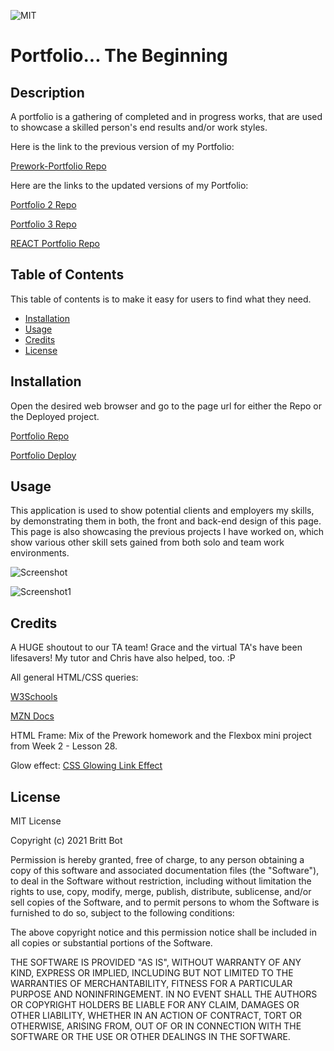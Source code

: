 ![MIT](https://img.shields.io/badge/License-MIT-yellow.svg)
# Portfolio... The Beginning

## Description 

A portfolio is a gathering of completed and in progress works, that are used to showcase a skilled person's end results and/or work styles. 


Here is the link to the previous version of my Portfolio:

[Prework-Portfolio Repo](https://github.com/britt-bot/Prework-Portfolio)


Here are the links to the updated versions of my Portfolio:

[Portfolio 2 Repo](https://github.com/britt-bot/Portfolio_2)

[Portfolio 3 Repo](https://github.com/britt-bot/Portfolio_3)

[REACT Portfolio Repo](https://github.com/britt-bot/React_Portfolio)


## Table of Contents 

This table of contents is to make it easy for users to find what they need.

* [Installation](#installation)
* [Usage](#usage)
* [Credits](#credits)
* [License](#license)


## Installation

Open the desired web browser and go to the page url for either the Repo or the Deployed project.

[Portfolio Repo](https://github.com/britt-bot/02-Portfolio)

[Portfolio Deploy](https://britt-bot.github.io/02-Portfolio/)


## Usage 

This application is used to show potential clients and employers my skills, by demonstrating them in both, the front and back-end design of this page. This page is also showcasing the previous projects I have worked on, which show various other skill sets gained from both solo and team work environments. 

![Screenshot](https://user-images.githubusercontent.com/77466708/114288814-f3da9780-9a37-11eb-894d-d305f0ff20db.png)

![Screenshot1](https://user-images.githubusercontent.com/77466708/114288810-f210d400-9a37-11eb-8e55-cdfc7015a262.png)


## Credits

A HUGE shoutout to our TA team! Grace and the virtual TA's have been lifesavers! 
My tutor and Chris have also helped, too. :P

All general HTML/CSS queries: 

[W3Schools](https://www.w3schools.com/)

[MZN Docs](https://developer.mozilla.org/en-US/)

HTML Frame: Mix of the Prework homework and the Flexbox mini project from Week 2 - Lesson 28.

Glow effect: [CSS Glowing Link Effect](https://www.sitepoint.com/css3-glowing-link-effect/)


## License

MIT License

Copyright (c) 2021 Britt Bot

Permission is hereby granted, free of charge, to any person obtaining a copy
of this software and associated documentation files (the "Software"), to deal
in the Software without restriction, including without limitation the rights
to use, copy, modify, merge, publish, distribute, sublicense, and/or sell
copies of the Software, and to permit persons to whom the Software is
furnished to do so, subject to the following conditions:

The above copyright notice and this permission notice shall be included in all
copies or substantial portions of the Software.

THE SOFTWARE IS PROVIDED "AS IS", WITHOUT WARRANTY OF ANY KIND, EXPRESS OR
IMPLIED, INCLUDING BUT NOT LIMITED TO THE WARRANTIES OF MERCHANTABILITY,
FITNESS FOR A PARTICULAR PURPOSE AND NONINFRINGEMENT. IN NO EVENT SHALL THE
AUTHORS OR COPYRIGHT HOLDERS BE LIABLE FOR ANY CLAIM, DAMAGES OR OTHER
LIABILITY, WHETHER IN AN ACTION OF CONTRACT, TORT OR OTHERWISE, ARISING FROM,
OUT OF OR IN CONNECTION WITH THE SOFTWARE OR THE USE OR OTHER DEALINGS IN THE
SOFTWARE.
